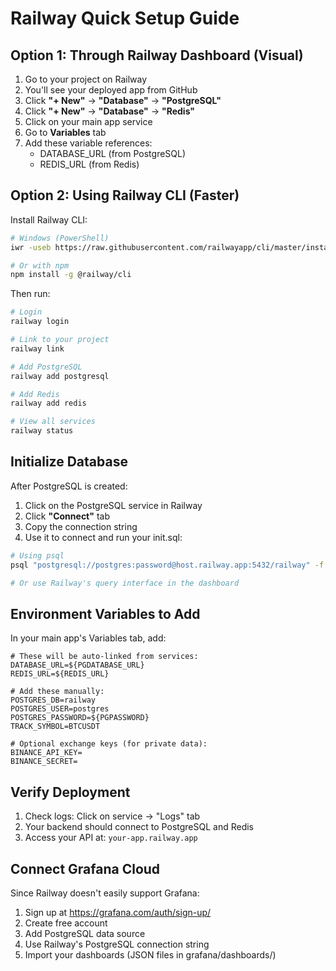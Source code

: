 # Railway Quick Setup Guide

## Option 1: Through Railway Dashboard (Visual)

1. Go to your project on Railway
2. You'll see your deployed app from GitHub
3. Click **"+ New"** → **"Database"** → **"PostgreSQL"**
4. Click **"+ New"** → **"Database"** → **"Redis"**
5. Click on your main app service
6. Go to **Variables** tab
7. Add these variable references:
   - DATABASE_URL (from PostgreSQL)
   - REDIS_URL (from Redis)

## Option 2: Using Railway CLI (Faster)

Install Railway CLI:
```bash
# Windows (PowerShell)
iwr -useb https://raw.githubusercontent.com/railwayapp/cli/master/install.ps1 | iex

# Or with npm
npm install -g @railway/cli
```

Then run:
```bash
# Login
railway login

# Link to your project
railway link

# Add PostgreSQL
railway add postgresql

# Add Redis
railway add redis

# View all services
railway status
```

## Initialize Database

After PostgreSQL is created:

1. Click on the PostgreSQL service in Railway
2. Click **"Connect"** tab
3. Copy the connection string
4. Use it to connect and run your init.sql:

```bash
# Using psql
psql "postgresql://postgres:password@host.railway.app:5432/railway" -f sql/init.sql

# Or use Railway's query interface in the dashboard
```

## Environment Variables to Add

In your main app's Variables tab, add:

```env
# These will be auto-linked from services:
DATABASE_URL=${PGDATABASE_URL}
REDIS_URL=${REDIS_URL}

# Add these manually:
POSTGRES_DB=railway
POSTGRES_USER=postgres
POSTGRES_PASSWORD=${PGPASSWORD}
TRACK_SYMBOL=BTCUSDT

# Optional exchange keys (for private data):
BINANCE_API_KEY=
BINANCE_SECRET=
```

## Verify Deployment

1. Check logs: Click on service → "Logs" tab
2. Your backend should connect to PostgreSQL and Redis
3. Access your API at: `your-app.railway.app`

## Connect Grafana Cloud

Since Railway doesn't easily support Grafana:

1. Sign up at https://grafana.com/auth/sign-up/
2. Create free account
3. Add PostgreSQL data source
4. Use Railway's PostgreSQL connection string
5. Import your dashboards (JSON files in grafana/dashboards/)